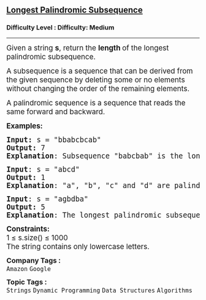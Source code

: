 <h2><a href="https://www.geeksforgeeks.org/problems/longest-palindromic-subsequence-1612327878/1?itm_source=geeksforgeeks&itm_medium=article&itm_campaign=practice_card">Longest Palindromic Subsequence</a></h2><h3>Difficulty Level : Difficulty: Medium</h3><hr><div class="problems_problem_content__Xm_eO"><p><span style="font-size: 14pt;">Given a string <strong>s</strong>, return the <strong>length </strong>of the longest palindromic subsequence.</span></p>
<p><span style="font-size: 14pt;">A subsequence is a sequence that can be derived from the given sequence by deleting some or no elements without changing the order of the remaining elements.</span></p>
<p><span style="font-size: 14pt;"><span style="font-size: 18.6667px;">A palindromic sequence is a sequence that reads the same forward and backward.</span></span></p>
<p><span style="font-size: 14pt;"><strong>Examples:</strong></span></p>
<pre><span style="font-size: 14pt;"><strong>Input: </strong>s = "bbabcbcab"
<strong>Output:</strong> 7
<strong>Explanation</strong>: Subsequence "babcbab" is the longest subsequence which is also a palindrome.
</span></pre>
<pre><span style="font-size: 14pt;"><strong>Input</strong>: s = "abcd"
<strong>Output:</strong> 1
<strong>Explanation</strong>: "a", "b", "c" and "d" are palindromic and all have a length 1.
</span></pre>
<pre><span style="font-size: 14pt;"><strong>Input</strong>: s = "agbdba"
<strong>Output:</strong> 5
<strong>Explanation</strong>: The longest palindromic subsequence is "abdba", which has a length of 5. The characters in this subsequence are taken from the original string "agbdba", and they maintain the order of the string while forming a palindrome.</span></pre>
<p><span style="font-size: 14pt;"><strong>Constraints:</strong><br>1 ≤ s.size() ≤ 1000<br>The string contains only lowercase letters.</span></p></div><p><span style=font-size:18px><strong>Company Tags : </strong><br><code>Amazon</code>&nbsp;<code>Google</code>&nbsp;<br><p><span style=font-size:18px><strong>Topic Tags : </strong><br><code>Strings</code>&nbsp;<code>Dynamic Programming</code>&nbsp;<code>Data Structures</code>&nbsp;<code>Algorithms</code>&nbsp;